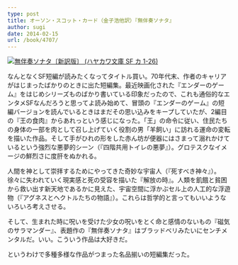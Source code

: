 ```yaml
---
type: post
title: オーソン・スコット・カード（金子浩他訳）『無伴奏ソナタ』
author: sugi
date: 2014-02-15
url: /book/4707/
---
```

<a href="http://www.amazon.co.jp/exec/obidos/ASIN/4150119406/chezsugi-22/ref=nosim/" onclick="_gaq.push(['_trackEvent', 'outbound-article', 'http://www.amazon.co.jp/exec/obidos/ASIN/4150119406/chezsugi-22/ref=nosim/', '']);" name="amazletlink" target="_blank"><img src="http://i1.wp.com/ecx.images-amazon.com/images/I/41N0IpMCvAL._SL160_.jpg?w=660" alt="無伴奏ソナタ〔新訳版〕 (ハヤカワ文庫 SF カ 1-26)" class="alignleft"  data-recalc-dims="1" /></a>

なんとなくSF短編が読みたくなってタイトル買い。70年代末、作者のキャリアがはじまったばかりのときに出た短編集。最近映画化された『エンダーのゲーム』をはじめシリーズものばかり書いている印象だったので、これも通俗的なエンタメSFなんだろうと思ってよ読み始めて、冒頭の『エンダーのゲーム』の短編バージョンを読んでいるときはまだその思い込みをキープしていたが、2編目の『王の食肉』からあれっという感じになった。「王」の命令に従い、住民たちの身体の一部を肉として召し上げていく役割の男「羊飼い」に訪れる運命の変転を描いた作品。そして手がひれの形をした赤ん坊が便器にはさまって溺れかけているという強烈な悪夢的シーン（『四階共用トイレの悪夢』）。グロテスクなイメージの鮮烈さに度肝をぬかれる。

人間を神として崇拝するためにやってきた奇妙な宇宙人（『死すべき神々』）。徐々に失われていく現実感と死の受容を描いた『解放の時』。人類を飢餓と貧困から救い出す新天地であるかに見えた、宇宙空間に浮かぶセル上の人工的な浮遊物（『アグネスとヘクトルたちの物語』）。これらは哲学的と言ってもいいようないろいろ考えさせる。

そして、生まれた時に呪いを受けた少女の呪いをとく命と感情のないもの『磁気のサラマンダー』、表題作の『無伴奏ソナタ』はブラッドベリみたいにセンチメンタルだ。いい。こういう作品は大好きだ。

というわけで多種多様な作品がつまった名品揃いの短編集だった。
